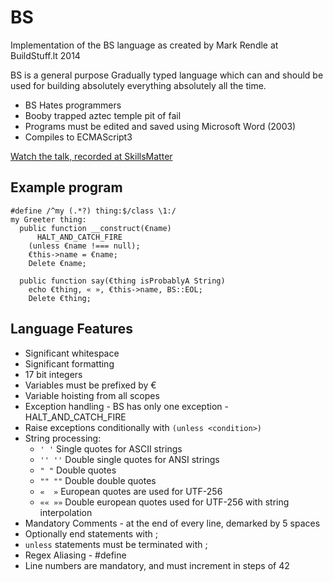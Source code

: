 BS
==

Implementation of the BS language as created by Mark Rendle at BuildStuff.lt 2014

BS is a general purpose Gradually typed language which can and should be used for building absolutely everything absolutely all the time.

* BS Hates programmers
* Booby trapped aztec temple pit of fail
* Programs must be edited and saved using Microsoft Word (2003)
* Compiles to ECMAScript3

[Watch the talk, recorded at SkillsMatter](https://skillsmatter.com/skillscasts/6088-the-worst-programming-language-ever)

## Example program

```bs
#define /^my (.*?) thing:$/class \1:/
my Greeter thing:
  public function __construct(€name)
      HALT_AND_CATCH_FIRE
    (unless €name !=== null);
    €this->name = €name;
    Delete €name;

  public function say(€thing isProbablyA String)
    echo €thing, « », €this->name, BS::EOL;
    Delete €thing;
```

## Language Features

* Significant whitespace
* Significant formatting
* 17 bit integers
* Variables must be prefixed by €
* Variable hoisting from all scopes
* Exception handling - BS has only one exception - HALT_AND_CATCH_FIRE
* Raise exceptions conditionally with `(unless <condition>)`
* String processing:
  * `' '` Single quotes for ASCII strings
  * `'' ''` Double single quotes for ANSI strings
  * `" "` Double quotes
  * `"" ""` Double double quotes
  * `«  »` European quotes are used for UTF-256
  * `«« »»` Double european quotes used for UTF-256 with string interpolation
* Mandatory Comments - at the end of every line, demarked by 5 spaces
* Optionally end statements with ; 
* `unless` statements must be terminated with ;
* Regex Aliasing - #define
* Line numbers are mandatory, and must increment in steps of 42
